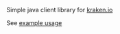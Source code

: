 Simple java client library for [kraken.io](https://kraken.io/?ref=03d19d47fff3)

See [example usage](https://github.com/devinrsmith/kraken-java/blob/master/src/main/java/com/devinrsmith/kraken/KrakenIOExampleMain.java)
